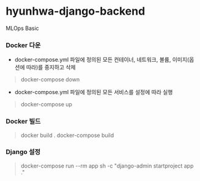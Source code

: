 # hyunhwa-django-backend
MLOps Basic


### Docker 다운
- docker-compose.yml 파일에 정의된 모든 컨테이너, 네트워크, 볼륨, 이미지(옵션에 따라)를 중지하고 삭제
> docker-compose down

- docker-compose.yml 파일에 정의된 모든 서비스를 설정에 따라 실행
> docker-compose up


### Docker 빌드
> docker build .
> docker-compose build


### Django 설정
> docker-compose run --rm app sh -c "django-admin startproject app ."


### 